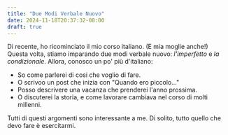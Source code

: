 ```yaml
---
title: "Due Modi Verbale Nuovo"
date: 2024-11-18T20:37:32-08:00
draft: true
---
```


Di recente, ho ricominciato il mio corso italiano.  (E mia
moglie anche!)  Questa volta, stiamo imparando due modi verbale
nuovo: *l'imperfetto* e *la condizionale*. Allora, conosco un po' più
d'italiano:

- So come parlerei di cosi che voglio di fare.
- O scrivoo un post che inizia con "Quando ero piccolo..." 
- Posso descrivere una vacanza che prenderei l'anno prossima.
- O discuterei la storia, e come lavorare cambiava nel corso di molti millenni.

Tutti di questi argomenti sono interessante a me.  Di solito, tutto
quello che devo fare è esercitarmi.
